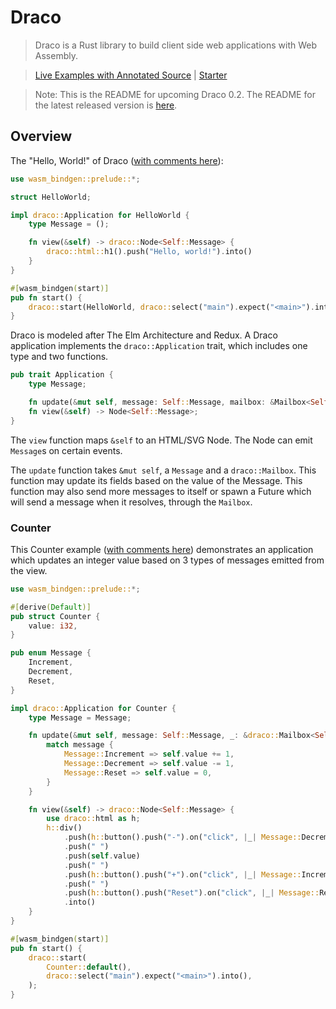 
# Draco

> Draco is a Rust library to build client side web applications with Web
> Assembly.

> [Live Examples with Annotated Source](https://draco-examples.netlify.com/) |
> [Starter](https://github.com/utkarshkukreti/draco-starter)

> Note: This is the README for upcoming Draco 0.2.
> The README for the latest released version is
> [here](https://github.com/utkarshkukreti/draco/tree/0.1.2).

## Overview

The "Hello, World!" of Draco ([with comments here](examples/hello_world/src/lib.rs)):

```rust
use wasm_bindgen::prelude::*;

struct HelloWorld;

impl draco::Application for HelloWorld {
    type Message = ();

    fn view(&self) -> draco::Node<Self::Message> {
        draco::html::h1().push("Hello, world!").into()
    }
}

#[wasm_bindgen(start)]
pub fn start() {
    draco::start(HelloWorld, draco::select("main").expect("<main>").into());
}
```

Draco is modeled after The Elm Architecture and Redux. A Draco application
implements the `draco::Application` trait, which includes one type and two
functions.

```rust
pub trait Application {
    type Message;

    fn update(&mut self, message: Self::Message, mailbox: &Mailbox<Self::Message>) {}
    fn view(&self) -> Node<Self::Message>;
}
```

The `view` function maps `&self` to an HTML/SVG Node. The Node can emit
`Message`s on certain events.

The `update` function takes `&mut self`, a `Message` and a `draco::Mailbox`.
This function may update its fields based on the value of the Message. This
function may also send more messages to itself or spawn a Future which will send
a message when it resolves, through the `Mailbox`.

### Counter

This Counter example ([with comments here](examples/counter/src/lib.rs))
demonstrates an application which updates an integer value based on 3 types of
messages emitted from the view.

```rust
use wasm_bindgen::prelude::*;

#[derive(Default)]
pub struct Counter {
    value: i32,
}

pub enum Message {
    Increment,
    Decrement,
    Reset,
}

impl draco::Application for Counter {
    type Message = Message;

    fn update(&mut self, message: Self::Message, _: &draco::Mailbox<Self::Message>) {
        match message {
            Message::Increment => self.value += 1,
            Message::Decrement => self.value -= 1,
            Message::Reset => self.value = 0,
        }
    }

    fn view(&self) -> draco::Node<Self::Message> {
        use draco::html as h;
        h::div()
            .push(h::button().push("-").on("click", |_| Message::Decrement))
            .push(" ")
            .push(self.value)
            .push(" ")
            .push(h::button().push("+").on("click", |_| Message::Increment))
            .push(" ")
            .push(h::button().push("Reset").on("click", |_| Message::Reset))
            .into()
    }
}

#[wasm_bindgen(start)]
pub fn start() {
    draco::start(
        Counter::default(),
        draco::select("main").expect("<main>").into(),
    );
}
```
